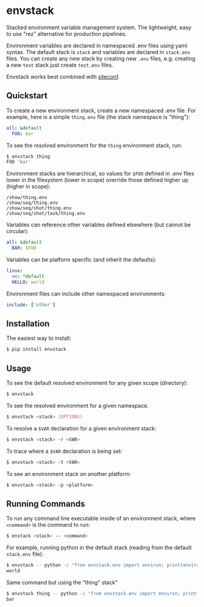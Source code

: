 envstack
========

Stacked environment variable management system. The lightweight, easy to use
"rez" alternative for production pipelines.

Environment variables are declared in namespaced .env files using yaml syntax.
The default stack is `stack` and variables are declared in `stack.env`
files. You can create any new stack by creating new `.env` files, e.g. creating
a new `test` stack just create `test.env` files.

Envstack works best combined with [siteconf](https://github.com/rsgalloway/siteconf).

## Quickstart

To create a new environment stack, create a new namespaced .env file.
For example, here is a simple `thing.env` file (the stack namespace is "thing"):

```yaml
all: &default
  FOO: bar
```

To see the resolved environment for the `thing` environment stack, run:

```bash
$ envstack thing
FOO 'bar'
```

Environment stacks are hierarchical, so values for `$FOO` defined in .env files lower
in the filesystem (lower in scope) override those defined higher up (higher in scope):

```
/show/thing.env
/show/seq/thing.env
/show/seq/shot/thing.env
/show/seq/shot/task/thing.env
```

Variables can reference other variables defined elsewhere (but cannot be circular):

```yaml
all: &default
  BAR: $FOO
```

Variables can be platform specific (and inherit the defaults):

```yaml
linux:
  <<: *default
  HELLO: world
```

Environment files can include other namespaced environments:
```yaml
include: ['other']
```

Installation
------------

The easiest way to install:

```bash
$ pip install envstack
```

## Usage

To see the default resolved environment for any given scope (directory):

```bash
$ envstack
```

To see the resolved environment for a given namespace.

```bash
$ envstack <stack> [OPTIONS]
```

To resolve a `$VAR` declaration for a given environment stack:

```bash
$ envstack <stack> -r <VAR>
```

To trace where a `$VAR` declaration is being set:

```bash
$ envstack <stack> -t <VAR>
```

To see an environment stack on another platform:

```bash
$ envstack <stack> -p <platform>
```

Running Commands
----------------

To run any command line executable inside of an environment stack, where `<command>`
is the command to run:

```bash
$ enstack <stack> -- <command>
```

For example, running python in the default stack (reading from the default `stack.env` file):

```bash
$ envstack -- python -c "from envstack.env import environ; print(environ['HELLO'])"
world
```

Same command but using the "thing" stack"

```bash
$ envstack thing -- python -c "from envstack.env import environ; print(environ['FOO'])"
bar
```
